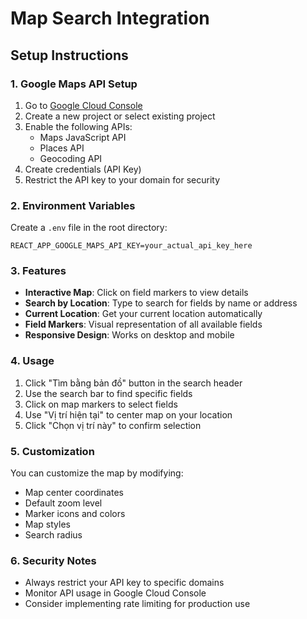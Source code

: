 # Map Search Integration

## Setup Instructions

### 1. Google Maps API Setup

1. Go to [Google Cloud Console](https://console.cloud.google.com/)
2. Create a new project or select existing project
3. Enable the following APIs:
   - Maps JavaScript API
   - Places API
   - Geocoding API
4. Create credentials (API Key)
5. Restrict the API key to your domain for security

### 2. Environment Variables

Create a `.env` file in the root directory:

```env
REACT_APP_GOOGLE_MAPS_API_KEY=your_actual_api_key_here
```

### 3. Features

- **Interactive Map**: Click on field markers to view details
- **Search by Location**: Type to search for fields by name or address
- **Current Location**: Get your current location automatically
- **Field Markers**: Visual representation of all available fields
- **Responsive Design**: Works on desktop and mobile

### 4. Usage

1. Click "Tìm bằng bản đồ" button in the search header
2. Use the search bar to find specific fields
3. Click on map markers to select fields
4. Use "Vị trí hiện tại" to center map on your location
5. Click "Chọn vị trí này" to confirm selection

### 5. Customization

You can customize the map by modifying:
- Map center coordinates
- Default zoom level
- Marker icons and colors
- Map styles
- Search radius

### 6. Security Notes

- Always restrict your API key to specific domains
- Monitor API usage in Google Cloud Console
- Consider implementing rate limiting for production use
